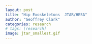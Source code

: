 ```yaml
---
layout: post
title: "Hip Exoskeletons  JTAR/HESA"
author: "Geoffrey Clark"
categories: research
# tags: [research]
image: jtar_smallest.gif
---
```


<!-- ![](/assets/img/jtar_small.gif) -->
<!-- important stuff at springactive, hip exo  -->